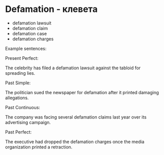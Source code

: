 # Defamation - клевета

- defamation lawsuit
- defamation claim
- defamation case
- defamation charges

Example sentences:

Present Perfect:

The celebrity has filed a defamation lawsuit against the tabloid for spreading lies.

Past Simple:

The politician sued the newspaper for defamation after it printed damaging allegations.

Past Continuous:

The company was facing several defamation claims last year over its advertising campaign.

Past Perfect:

The executive had dropped the defamation charges once the media organization printed a retraction.